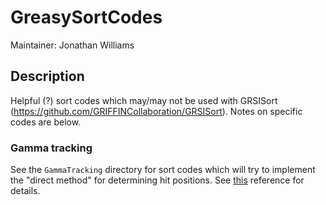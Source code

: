 # **GreasySortCodes**

Maintainer: Jonathan Williams

## Description

Helpful (?) sort codes which may/may not be used with GRSISort (https://github.com/GRIFFINCollaboration/GRSISort).  Notes on specific codes are below.

### Gamma tracking

See the `GammaTracking` directory for sort codes which will try to implement the "direct method" for determining hit positions.  See [this](https://doi.org/10.1016/j.nima.2013.07.026) reference for details.